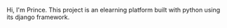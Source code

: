 Hi, I'm Prince. This project is an elearning platform built with python using its django framework.
